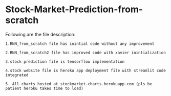 # Stock-Market-Prediction-from-scratch

Following are the file description:

    1.RNN_from_scratch file has inintial code without any improvement

    2.RNN_from_scratch2 file has improved code with xavier inintialization 

    3.stock prediction file is tensorflow implementation

    4.stock website file is heroku app deployment file with streamlit code integrated
    
    5. All charts hosted at stockmarket-charts.herokuapp.com (pls be patient heroku takes time to load)
    
